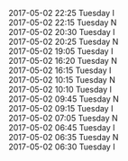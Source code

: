 2017-05-02 22:25 Tuesday  I  
2017-05-02 22:15 Tuesday  N  
2017-05-02 20:30 Tuesday  I  
2017-05-02 20:25 Tuesday  N  
2017-05-02 19:05 Tuesday  I  
2017-05-02 16:20 Tuesday  N  
2017-05-02 16:15 Tuesday  I  
2017-05-02 10:15 Tuesday  N  
2017-05-02 10:10 Tuesday  I  
2017-05-02 09:45 Tuesday  N  
2017-05-02 09:15 Tuesday  I  
2017-05-02 07:05 Tuesday  N  
2017-05-02 06:45 Tuesday  I  
2017-05-02 06:35 Tuesday  N  
2017-05-02 06:30 Tuesday  I  
